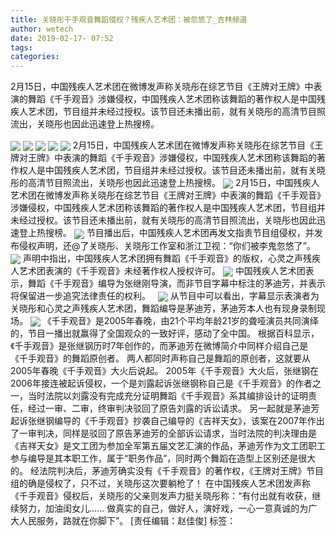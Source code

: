 ```yaml
---
title: 关晓彤千手观音舞蹈侵权？残疾人艺术团：被忽悠了_吉林频道
author: wetech
date: 2019-02-17- 07:52
tags: 
categories: 
---
```

2月15日，中国残疾人艺术团在微博发声称关晓彤在综艺节目《王牌对王牌》中表演的舞蹈《千手观音》涉嫌侵权，中国残疾人艺术团称该舞蹈的著作权人是中国残疾人艺术团，节目组并未经过授权。该节目还未播出前，就有关晓彤的高清节目照流出，关晓彤也因此迅速登上热搜榜。
<!-- more -->
                
<img align="center" border="0" src="https://p3.ifengimg.com/2019_07/31C2EA1A798C37236895AC8ED28CCD7E9F4B3410_w630_h419.jpg" />
                
<img align="center" border="0" src="https://p3.ifengimg.com/2019_07/9EBBC87B3DC4637801E9AD959F82F241C89F824E_w630_h891.jpg" />
            
<img align="center" border="0" src="https://p3.ifengimg.com/2019_07/1D18DA08B5D4AE360509B15A995AEF193BEF0490_w595_h360.jpg" />
<img align="center" border="0" src="https://p3.ifengimg.com/2019_07/DAB48FDB95254F96E7733968BE615B968FF0F88C_w640_h312.jpg" />
<img align="center" border="0" src="https://p2.ifengimg.com/2019_07/81285BA8F9A8FBEC018C5EFE00212CE5F53DE517_w640_h444.jpg" />
2月15日，中国残疾人艺术团在微博发声称关晓彤在综艺节目《王牌对王牌》中表演的舞蹈《千手观音》涉嫌侵权，中国残疾人艺术团称该舞蹈的著作权人是中国残疾人艺术团，节目组并未经过授权。该节目还未播出前，就有关晓彤的高清节目照流出，关晓彤也因此迅速登上热搜榜。
<img align="center" border="0" src="https://p0.ifengimg.com/2019_07/3A55C8C4CC24F260022F623F1083F39B4B538F20_w1200_h800.jpg" />
2月15日，中国残疾人艺术团在微博发声称关晓彤在综艺节目《王牌对王牌》中表演的舞蹈《千手观音》涉嫌侵权，中国残疾人艺术团称该舞蹈的著作权人是中国残疾人艺术团，节目组并未经过授权。该节目还未播出前，就有关晓彤的高清节目照流出，关晓彤也因此迅速登上热搜榜。
<img align="center" border="0" src="https://p2.ifengimg.com/2019_07/A7E2B2A168A183B437467CA5DDCABBDF31C9CC94_w640_h168.jpg" />
节目播出后，中国残疾人艺术团再发文指责节目组侵权，并发布侵权声明，还@了关晓彤、关晓彤工作室和浙江卫视：“你们被李鬼忽悠了”。
<img align="center" border="0" src="https://p2.ifengimg.com/2019_07/655CB226435F072CF5541D40F67527313A74792B_w640_h172.jpg" />
声明中指出，中国残疾人艺术团拥有舞蹈《千手观音》的版权，心灵之声残疾人艺术团表演的《千手观音》未经著作权人授权许可。
<img align="center" border="0" src="https://p0.ifengimg.com/2019_07/9C4DC1090619081482E483EA66635264AAF2EEFE_w640_h381.jpg" />
中国残疾人艺术团表示，舞蹈《千手观音》编导为张继刚导演，而非节目字幕中标注的茅迪芳，并表示将保留进一步追究法律责任的权利。  
<img align="center" border="0" src="https://p2.ifengimg.com/2019_07/4B0790954306BE750173FE03369D53FC488E5DDA_w596_h469.jpg" />
从节目中可以看出，字幕显示表演者为关晓彤和心灵之声残疾人艺术团，舞蹈编导是茅迪芳，茅迪芳本人也有现身录制现场。
<img align="center" border="0" src="http://p2.ifengimg.com/a/2016/0810/204c433878d5cf9size1_w16_h16.png" />
《千手观音》是2005年春晚，由21个平均年龄21岁的聋哑演员共同演绎的，节目一播出就赢得了全国观众的一致好评，感动了全中国。
根据百科显示，《千手观音》是张继钢历时7年创作的，而茅迪芳在微博简介中同样介绍自己是《千手观音》的舞蹈原创者。
两人都同时声称自己是舞蹈的原创者，这就要从2005年春晚《千手观音》大火后说起。
2005年《千手观音》大火后，张继钢在2006年接连被起诉侵权，一个是刘露起诉张继钢称自己是《千手观音》的作者之一，当时法院以刘露没有完成充分证明舞蹈《千手观音》系其编排设计的证明责任，经过一审、二审，终审判决驳回了原告刘露的诉讼请求。
另一起就是茅迪芳起诉张继钢编导的《千手观音》抄袭自己编导的《吉祥天女》，该案在2007年作出了一审判决，同样是驳回了原告茅迪芳的全部诉讼请求，当时法院的判决理由是《吉祥天女》是文工团为参加全军第五届文艺汇演的作品，茅迪芳作为文工团职工参与编导是其本职工作，属于“职务作品”，同时两个舞蹈在造型上区别还是很大的。
经法院判决后，茅迪芳确实没有《千手观音》的著作权，《王牌对王牌》节目组的确是侵权了，只不过，关晓彤这次要躺枪了！
在中国残疾人艺术团发声称《千手观音》侵权后，关晓彤的父亲则发声力挺关晓彤称：“有付出就有收获，继续努力，加油闺女儿…… 做真实的自己，做好人，演好戏，一心一意真诚的为广大人民服务，路就在你脚下”。
[责任编辑：赵佳俊]
标签：
 
 
             
